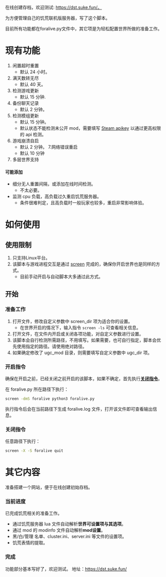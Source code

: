 在线创建存档，欢迎测试: https://dst.suke.fun/。

为方便管理自己的饥荒联机版服务器，写了这个脚本。

目前所有功能都在foralive.py文件中，其它项是为轻松配置世界所做的准备工作。

# 现有功能

1. 闲置超时重置
    * 默认 24 小时。
2. 满天数转无尽
    * 默认 40 天。
3. 检测游戏更新
    * 默认 15 分钟.
4. 备份聊天记录
    * 默认 2 分钟。
5. 检测模组更新
    * 默认 15 分钟。
    * 默认状态不能检测未公开 mod，需要填写 [Steam apikey](https://steamcommunity.com/dev/apikey) 以通过更高权限的 api 检测。
6. 游戏崩溃自启
    * 默认 2 分钟。
7.网络错误重启
    * 默认 10 分钟
8. 多层世界支持

#### 可能添加

* 细分无人重置间隔，或添加在线时间检测。
    * 不太必要。
* 监测 cpu 负载，高负载过久重启饥荒服务器。
    * 条件很难判定，且高负载时一般玩家也较多，重启非常影响体验。

# 如何使用

## 使用限制

1. 只支持Linux平台。
2. 该脚本与游戏进程交互是通过 [screen](https://www.gnu.org/software/screen/) 完成的，确保你开启世界也是同样的方式。
    * 目前手动开启与自动脚本大多通过此方式。

## 开始

### 准备工作

1. 打开文件，修改自定义参数中 screen_dir 项为适合你的设置。
    * 在世界开启的情况下，输入指令 `screen -ls` 可查看相关信息。
2. 打开文件，在文件内开启或关闭各项功能，对自定义参数进行设置。
3. 该脚本会自行检测所需路径，不用填写。如果需要，也可自行指定，脚本会优先使用指定的路径。请使用绝对路径。
4. 如果确定修改了 ugc_mod 目录，则需要填写自定义参数中 ugc_dir 项。

### 开启指令

确保在开启之前，已经关闭之前开启的该脚本，如果不确定，首先执行[**关闭指令**](#关闭指令)。

在 foralive.py 所在路径下执行：

```bash
screen -dmS foralive python3 foralive.py
```

执行指令后会在当前路径下生成 foralive.log 文件，打开该文件即可查看输出信息。

### 关闭指令

任意路径下执行：

```bash
screen -X -S foralive quit
```

# 其它内容

准备搭建一个网站，便于在线创建初始存档。

### 当前进度

已完成饥荒相关的准备工作。

* 通过饥荒服务器 lua 文件自动解析**世界可设置项与其选项**。
* 通过 mod 的 modinfo 文件自动解析**mod设置**。
* 黑/白/管理 名单、cluster.ini、server.ini 等文件的设置项。
* 饥荒表情的提取。

### 完成

功能部分基本写好了，欢迎测试。 地址：https://dst.suke.fun/